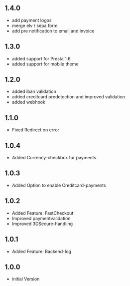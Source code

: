 ## 1.4.0
* add payment logos
* merge elv / sepa form
* add pre notification to email and invoice

## 1.3.0
* added support for Presta 1.6
* added support for mobile theme

## 1.2.0
* added iban validation
* added creditcard predetection and improved validation
* added webhook

## 1.1.0
* Fixed Redirect on error

## 1.0.4
* Added Currency-checkbox for payments

## 1.0.3
* Added Option to enable Creditcard-payments

## 1.0.2
* Added Feature: FastCheckout
* Improved paymentvalidation
* Improved 3DSecure-handling

## 1.0.1
* Added Feature: Backend-log

## 1.0.0
* initial Version